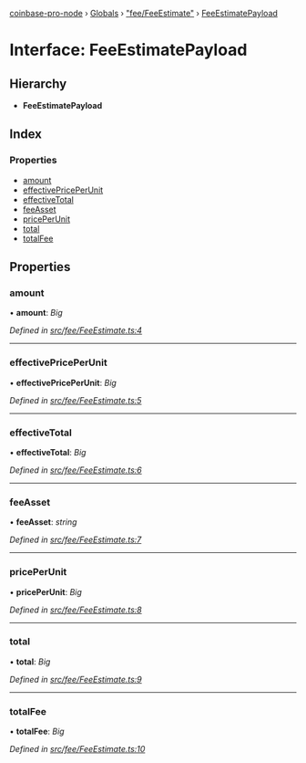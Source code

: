 [coinbase-pro-node](../README.md) › [Globals](../globals.md) › ["fee/FeeEstimate"](../modules/_fee_feeestimate_.md) › [FeeEstimatePayload](_fee_feeestimate_.feeestimatepayload.md)

# Interface: FeeEstimatePayload

## Hierarchy

- **FeeEstimatePayload**

## Index

### Properties

- [amount](_fee_feeestimate_.feeestimatepayload.md#amount)
- [effectivePricePerUnit](_fee_feeestimate_.feeestimatepayload.md#effectivepriceperunit)
- [effectiveTotal](_fee_feeestimate_.feeestimatepayload.md#effectivetotal)
- [feeAsset](_fee_feeestimate_.feeestimatepayload.md#feeasset)
- [pricePerUnit](_fee_feeestimate_.feeestimatepayload.md#priceperunit)
- [total](_fee_feeestimate_.feeestimatepayload.md#total)
- [totalFee](_fee_feeestimate_.feeestimatepayload.md#totalfee)

## Properties

### amount

• **amount**: _Big_

_Defined in [src/fee/FeeEstimate.ts:4](https://github.com/bennyn/coinbase-pro-node/blob/7b978cb/src/fee/FeeEstimate.ts#L4)_

---

### effectivePricePerUnit

• **effectivePricePerUnit**: _Big_

_Defined in [src/fee/FeeEstimate.ts:5](https://github.com/bennyn/coinbase-pro-node/blob/7b978cb/src/fee/FeeEstimate.ts#L5)_

---

### effectiveTotal

• **effectiveTotal**: _Big_

_Defined in [src/fee/FeeEstimate.ts:6](https://github.com/bennyn/coinbase-pro-node/blob/7b978cb/src/fee/FeeEstimate.ts#L6)_

---

### feeAsset

• **feeAsset**: _string_

_Defined in [src/fee/FeeEstimate.ts:7](https://github.com/bennyn/coinbase-pro-node/blob/7b978cb/src/fee/FeeEstimate.ts#L7)_

---

### pricePerUnit

• **pricePerUnit**: _Big_

_Defined in [src/fee/FeeEstimate.ts:8](https://github.com/bennyn/coinbase-pro-node/blob/7b978cb/src/fee/FeeEstimate.ts#L8)_

---

### total

• **total**: _Big_

_Defined in [src/fee/FeeEstimate.ts:9](https://github.com/bennyn/coinbase-pro-node/blob/7b978cb/src/fee/FeeEstimate.ts#L9)_

---

### totalFee

• **totalFee**: _Big_

_Defined in [src/fee/FeeEstimate.ts:10](https://github.com/bennyn/coinbase-pro-node/blob/7b978cb/src/fee/FeeEstimate.ts#L10)_
